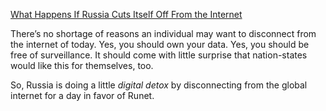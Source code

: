 [What Happens If Russia Cuts Itself Off From the Internet](https://www.wired.com/story/russia-internet-disconnect-what-happens/)

There’s no shortage of reasons an individual may want to disconnect from the internet of today. Yes, you should own your data. Yes, you should be free of surveillance. It should come with little surprise that nation-states would like this for themselves, too.

So, Russia is doing a little *digital detox* by disconnecting from the global internet for a day in favor of Runet.